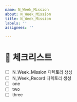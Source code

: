 ```yaml
---
name: N_Week_Mission
about: N_Week_Mission
title: N_Week_Mission
labels: ''
assignees: ''

---
```


# 📑 체크리스트
-[ ] N_Week_Mission 디렉토리 생성
-[ ] N_Week_Record 디렉토리 생성
-[ ] one
-[ ] two
-[ ] three
